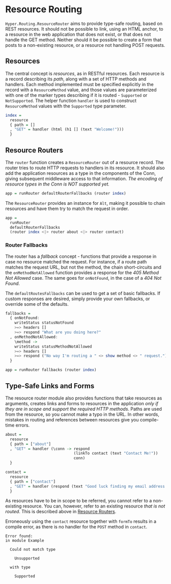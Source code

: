 # Resource Routing

`Hyper.Routing.ResourceRouter` aims to provide type-safe routing,
based on REST resources. It should not be possible to link, using an
HTML anchor, to a resource in the web application that does not exist,
or that does not handle the GET method. Neither should it be possible
to create a form that posts to a non-existing resource, or a resource
not handling POST requests.

## Resources

The central concept is *resources*, as in RESTful resources. Each
resource is a record describing its *path*, along with a set of HTTP
methods and handlers. Each method implemented must be specified
explicitly in the record with a `ResourceMethod` value, and those
values are parameterized with one of the marker types describing if it
is routed - `Supported` or `NotSupported`. The helper function
`handler` is used to construct `ResourceMethod` values with the
`Supported` type parameter.

```purescript
index =
  resource
  { path = []
  , "GET" = handler (html (h1 [] (text "Welcome!")))
  }
```

## Resource Routers

The `router` function creates a `ResourceRouter` out of a resource record. The
router tries to route HTTP requests to handlers in its resource. It should
also add the application resources as a type in the components of the Conn,
giving subsequent middleware access to that information. *The encoding of
resource types in the Conn is NOT supported yet.*

```purescript
app = runRouter defaultRouterFallbacks (router index)
```

The `ResourceRouter` provides an instance for `Alt`, making it possible to
chain resources and have them try to match the request in order.

```purescript
app =
  runRouter
  defaultRouterFallbacks
  (router index <|> router about <|> router contact)
```

### Router Fallbacks

The router has a _fallback_ concept - functions that provide a
response in case no resource matched the request. For instance, if a
route path matches the request URL, but not the method, the chain
short-circuits and the `onMethodNotAllowed` function provides a
response for the _405 Method Not Allowed_ case. The same goes for
`onNotFound`, in the case of a _404 Not Found_.

The `defaultRoutesFallbacks` can be used to get a set of basic
fallbacks. If custom responses are desired, simply provide your own
fallbacks, or override some of the defaults.

```purescript
fallbacks =
  { onNotFound:
    writeStatus statusNotFound
    >=> headers []
    >=> respond "What are you doing here?"
  , onMethodNotAllowed:
    \method ->
    writeStatus statusMethodNotAllowed
    >=> headers []
    >=> respond ("No way I'm routing a " <> show method <> " request.")
  }

app = runRouter fallbacks (router index)
```

## Type-Safe Links and Forms

The resource router module also provides functions that take resources as
arguments, creates links and forms to resources in the application *only if
they are in scope and support the required HTTP methods*. Paths are used from
the resource, so you cannot make a typo in the URL. In other words, mistakes in
routing and references between resources give you compile-time errors.

```purescript
about =
  resource
  { path = ["about"]
  , "GET" = handler (\conn -> respond
                              (linkTo contact (text "Contact Me!"))
                              conn)
  }

contact =
  resource
  { path = ["contact"]
  , "GET" = handler (respond (text "Good luck finding my email address."))
  }
```

As resources have to be in scope to be referred, you cannot refer to a
non-existing resource. You can, however, refer to an existing resource *that is
not routed*. This is described above in [Resource Routers](#resource-routers).

Erroneously using the `contact` resource together with `formTo` results in a
compile error, as there is no handler for the `POST` method in `contact`.

```text
Error found:
in module Example

  Could not match type

    Unsupported

  with type

    Supported

```
